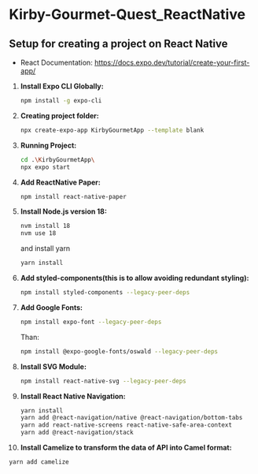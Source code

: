 # Kirby-Gourmet-Quest_ReactNative


## Setup for creating a project on React Native
- React Documentation: https://docs.expo.dev/tutorial/create-your-first-app/

1. **Install Expo CLI Globally:**
   ```bash
   npm install -g expo-cli
   ```

2. **Creating project folder:**
   ```bash
   npx create-expo-app KirbyGourmetApp --template blank
   ```

3. **Running Project:**
   ```bash
   cd .\KirbyGourmetApp\
   npx expo start
   ```

3. **Add ReactNative Paper:**
   ```bash
   npm install react-native-paper
   ```
   
4. **Install Node.js version 18:**
   ```bash
   nvm install 18
   nvm use 18
   ```

   and install yarn
   ```bash
   yarn install
   ```
   
6. **Add styled-components(this is to allow avoiding redundant styling):**
   ```bash
   npm install styled-components --legacy-peer-deps
   ```
7. **Add Google Fonts:**
   ```bash
   npm install expo-font --legacy-peer-deps
   ```
   Than:
   ```bash
   npm install @expo-google-fonts/oswald --legacy-peer-deps
   ```
8. **Install SVG Module:**
   ```bash
   npm install react-native-svg --legacy-peer-deps
   ```

9. **Install React Native Navigation:**
   ```bash
   yarn install
   yarn add @react-navigation/native @react-navigation/bottom-tabs
   yarn add react-native-screens react-native-safe-area-context
   yarn add @react-navigation/stack
   ```
10. **Install Camelize to transform the data of API into Camel format:**
   ```bash
   yarn add camelize
   ```
   


